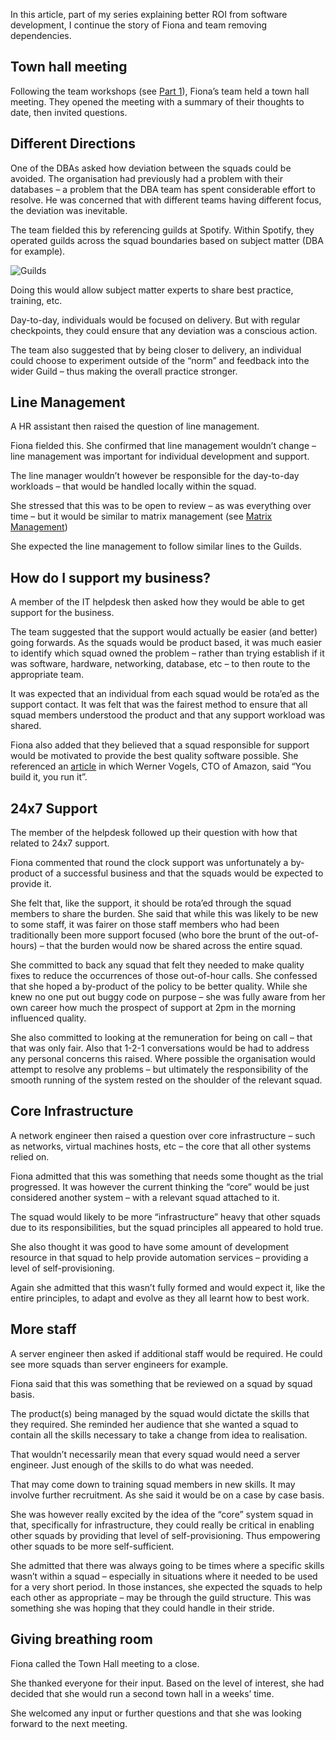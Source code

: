 In this article, part of my series explaining better ROI from software development, I continue the story of Fiona and team removing dependencies.

## Town hall meeting
Following the team workshops (see [Part 1](/blog/roi-of-dependencies-part-1)), Fiona’s team held a town hall meeting.  They opened the meeting with a summary of their thoughts to date, then invited questions.

## Different Directions
One of the DBAs asked how deviation between the squads could be avoided.  The organisation had previously had a problem with their databases – a problem that the DBA team has spent considerable effort to resolve.  He was concerned that with different teams having different focus, the deviation was inevitable.

The team fielded this by referencing guilds at Spotify.  Within Spotify, they operated guilds across the squad boundaries based on subject matter (DBA for example).

![Guilds](/media/blog/roi-of-dependencies/Guilds.png)

Doing this would allow subject matter experts to share best practice, training, etc.

Day-to-day, individuals would be focused on delivery.  But with regular checkpoints, they could ensure that any deviation was a conscious action.

The team also suggested that by being closer to delivery, an individual could choose to experiment outside of the “norm” and feedback into the wider Guild – thus making the overall practice stronger. 

## Line Management
A HR assistant then raised the question of line management.

Fiona fielded this.  She confirmed that line management wouldn’t change – line management was important for individual development and support.

The line manager wouldn’t however be responsible for the day-to-day workloads – that would be handled locally within the squad.

She stressed that this was to be open to review – as was everything over time – but it would be similar to matrix management (see [Matrix Management]( https://en.wikipedia.org/wiki/Matrix_management))

She expected the line management to follow similar lines to the Guilds.

## How do I support my business?
A member of the IT helpdesk then asked how they would be able to get support for the business.

The team suggested that the support would actually be easier (and better) going forwards.  As the squads would be product based, it was much easier to identify which squad owned the problem – rather than trying establish if it was software, hardware, networking, database, etc – to then route to the appropriate team.

It was expected that an individual from each squad would be rota’ed as the support contact.  It was felt that was the fairest method to ensure that all squad members understood the product and that any support workload was shared.

Fiona also added that they believed that a squad responsible for support would be motivated to provide the best quality software possible.  She referenced an [article]( http://queue.acm.org/detail.cfm?id=1142065) in which Werner Vogels, CTO of Amazon, said “You build it, you run it”.

## 24x7 Support
The member of the helpdesk followed up their question with how that related to 24x7 support.

Fiona commented that round the clock support was unfortunately a by-product of a successful business and that the squads would be expected to provide it.

She felt that, like the support, it should be rota’ed through the squad members to share the burden.  She said that while this was likely to be new to some staff, it was fairer on those staff members who had been traditionally been more support focused (who bore the brunt of the out-of-hours) – that the burden would now be shared across the entire squad.

She committed to back any squad that felt they needed to make quality fixes to reduce the occurrences of those out-of-hour calls.  She confessed that she hoped a by-product of the policy to be better quality.  While she knew no one put out buggy code on purpose – she was fully aware from her own career how much the prospect of support at 2pm in the morning influenced quality.

She also committed to looking at the remuneration for being on call – that that was only fair.  Also that 1-2-1 conversations would be had to address any personal concerns this raised.  Where possible the organisation would attempt to resolve any problems – but ultimately the responsibility of the smooth running of the system rested on the shoulder of the relevant squad.

## Core Infrastructure
A network engineer then raised a question over core infrastructure – such as networks, virtual machines hosts, etc – the core that all other systems relied on.

Fiona admitted that this was something that needs some thought as the trial progressed.  It was however the current thinking the “core” would be just considered another system – with a relevant squad attached to it.

The squad would likely to be more “infrastructure” heavy that other squads due to its responsibilities, but the squad principles all appeared to hold true.

She also thought it was good to have some amount of development resource in that squad to help provide automation services – providing a level of self-provisioning.

Again she admitted that this wasn’t fully formed and would expect it, like the entire principles, to adapt and evolve as they all learnt how to best work.

## More staff
A server engineer then asked if additional staff would be required.  He could see more squads than server engineers for example.

Fiona said that this was something that be reviewed on a squad by squad basis.

The product(s) being managed by the squad would dictate the skills that they required.  She reminded her audience that she wanted a squad to contain all the skills necessary to take a change from idea to realisation.

That wouldn’t necessarily mean that every squad would need a server engineer.  Just enough of the skills to do what was needed.

That may come down to training squad members in new skills.  It may involve further recruitment.  As she said it would be on a case by case basis.

She was however really excited by the idea of the “core” system squad in that, specifically for infrastructure, they could really be critical in enabling other squads by providing that level of self-provisioning.  Thus empowering other squads to be more self-sufficient.

She admitted that there was always going to be times where a specific skills wasn’t within a squad – especially in situations where it needed to be used for a very short period.  In those instances, she expected the squads to help each other as appropriate – may be through the guild structure.  This was something she was hoping that they could handle in their stride.

## Giving breathing room
Fiona called the Town Hall meeting to a close.

She thanked everyone for their input.  Based on the level of interest, she had decided that she would run a second town hall in a weeks’ time.

She welcomed any input or further questions and that she was looking forward to the next meeting.
